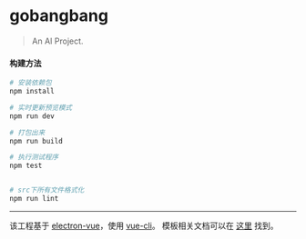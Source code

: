 # gobangbang

> An AI Project.

#### 构建方法

``` bash
# 安装依赖包
npm install

# 实时更新预览模式
npm run dev

# 打包出来
npm run build

# 执行测试程序
npm test


# src下所有文件格式化
npm run lint

```

---

该工程基于 [electron-vue](https://github.com/SimulatedGREG/electron-vue)，使用 [vue-cli](https://github.com/vuejs/vue-cli)。 模板相关文档可以在 [这里](https://simulatedgreg.gitbooks.io/electron-vue/content/index.html) 找到。
